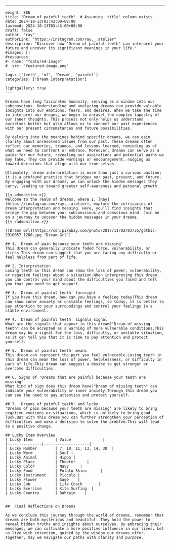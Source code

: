 ---
    weight: 886
    title: "Dream of painful teeth"  # Assuming 'title' column exists
    date: 2024-10-13T03:43:00+08:00
    lastmod: 2024-10-13T03:43:00+08:00
    draft: false
    author: "ray"
    authorLink: "https://instagram.com/ray._.atelier"
    description: "Discover how 'Dream of painful teeth' can interpret your future and uncover its significant meanings in your life."
    #images: []
    #resources:
    #- name: "featured-image"
    #  src: "featured-image.png"
    
    tags: ['teeth', 'of', 'Dream', 'painful']
    categories: ["Dream Interpretation"]
    
    lightgallery: true
    ---
    
    Dreams have long fascinated humanity, serving as a window into our subconscious. Understanding and analyzing dreams can provide valuable insights into our emotions, fears, and desires. When we take the time to interpret our dreams, we begin to unravel the complex tapestry of our inner thoughts. This process not only helps us understand ourselves better but also allows us to connect our past experiences with our present circumstances and future possibilities.
    
    By delving into the meanings behind specific dreams, we can gain clarity about unresolved issues from our past. These dreams often reflect our memories, traumas, and lessons learned, reminding us of what we need to confront or embrace. Moreover, dreams can serve as a guide for our future, revealing our aspirations and potential paths we may take. They can provide warnings or encouragement, nudging us toward decisions that align with our true selves.
    
    Ultimately, dream interpretation is more than just a curious pastime; it is a profound practice that bridges our past, present, and future. By engaging with our dreams, we can unlock the hidden messages they carry, leading us toward greater self-awareness and personal growth.
    
    {{< admonition >}}
    Welcome to the realm of dreams, where I, [Ray](https://instagram.com/ray._.atelier), explore the intricacies of dream interpretation and meaning. Here, you’ll find insights that bridge the gap between your subconscious and conscious mind. Join me on a journey to uncover the hidden messages in your dreams.
    {{< /admonition >}}
    
    ![Dream Grl](https://cdn.pixabay.com/photo/2017/11/02/03/35/gothic-2910057_1280.jpg "Dream Grl")
    
    ## 1. 'Dream of pain because your teeth are missing'
    This dream can generally indicate faded force, vulnerability, or stress.This dream can suggest that you are facing any difficulty or feel helpless from part of life.
    
    ## 2. Interpretation
    Losing teeth in this dream can show the loss of power, vulnerability, or negative feelings about a situation.When interpreting this dream, you can control your mind about the difficulties you faced and tell you that you need to get support.
    
    ## 3. 'Dream of painful teeth' foresight
    If you have this dream, how can you have a feeling today?This dream can show inner anxiety or unstable feelings, so today, it is better to pay attention to your surroundings and control your feelings in a stable environment.
    
    ## 4. 'Dream of painful teeth' signals signal
    What are the signals that appear in this dream?"Dream of missing teeth" can be accepted as a warning of more vulnerable conditions.This dream may be a signal for the loss, difficulty, or unstable situation, so it can tell you that it is time to pay attention and protect yourself.
    
    ## 5. 'Dream of painful teeth' means
    This dream can represent the part you feel vulnerable.Losing teeth in this dream can mean the loss of power, helplessness, or difficulty in part of life.This dream can suggest a desire to get stronger or overcome difficulties.
    
    ## 6. Signs of 'Dreams that are painful because your teeth are missing'
    What kind of sign does this dream have?"Dream of missing teeth" can indicate your vulnerability or inner anxiety.Through this dream you can see the need to pay attention and protect yourself.
    
    ## 7. 'Dreams of painful teeth' and lucky
    'Dreams of pain because your teeth are missing' are likely to bring negative emotions or situations, which is unlikely to bring good luck.But with this dream you can further strengthen your perception of difficulties and make a decision to solve the problem.This will lead to a positive change.
    
    ## Lucky Item Overview
    | Lucky Item          | Value              |
    |---------------|--------------------|
    | Lucky Number        | 7, 10, 11, 13, 14, 30  |
    | Lucky Word          | Soul |
    | Lucky Animal        | Hippo |
    | Lucky Place         | Theater     |
    | Lucky Color         | Navy     |
    | Lucky Food          | Potato Skins      |
    | Lucky Instrument    | Piccolo |
    | Lucky Flower        | Sage    |
    | Lucky Job           | Life Coach       |
    | Lucky Exercise      | Kite Surfing  |
    | Lucky Country       | Bahrain    |
    
    
    ##  Final Reflections on Dreams
    
    As we conclude this journey through the world of dreams, remember that dreams are both mysterious and beautiful. They hold the power to reveal hidden truths and insights about ourselves. By embracing their messages, we can cultivate a more positive influence in our lives. Let us live with intention, guided by the wisdom our dreams offer. Together, may we navigate our paths with clarity and purpose.
    